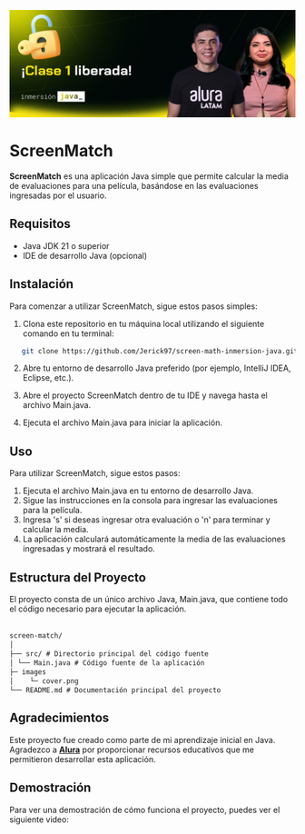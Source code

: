 ![header](./images/cover.png)

# ScreenMatch

**ScreenMatch** es una aplicación Java simple que permite calcular la media de evaluaciones para una película, basándose en las evaluaciones ingresadas por el usuario.

## Requisitos

- Java JDK 21 o superior
- IDE de desarrollo Java (opcional)

## Instalación

Para comenzar a utilizar ScreenMatch, sigue estos pasos simples:

1. Clona este repositorio en tu máquina local utilizando el siguiente comando en tu terminal:

```bash
   git clone https://github.com/Jerick97/screen-math-inmersion-java.git
```

2. Abre tu entorno de desarrollo Java preferido (por ejemplo, IntelliJ IDEA, Eclipse, etc.).

3. Abre el proyecto ScreenMatch dentro de tu IDE y navega hasta el archivo Main.java.

4. Ejecuta el archivo Main.java para iniciar la aplicación.

## Uso

Para utilizar ScreenMatch, sigue estos pasos:

1. Ejecuta el archivo Main.java en tu entorno de desarrollo Java.
2. Sigue las instrucciones en la consola para ingresar las evaluaciones para la película.
3. Ingresa 's' si deseas ingresar otra evaluación o 'n' para terminar y calcular la media.
4. La aplicación calculará automáticamente la media de las evaluaciones ingresadas y mostrará el resultado.

## Estructura del Proyecto

El proyecto consta de un único archivo Java, Main.java, que contiene todo el código necesario para ejecutar la aplicación.

```

screen-match/
│
├── src/ # Directorio principal del código fuente
│ └── Main.java # Código fuente de la aplicación
├─ images
│    └─ cover.png
└── README.md # Documentación principal del proyecto

```

## Agradecimientos

Este proyecto fue creado como parte de mi aprendizaje inicial en Java. Agradezco a **[Alura](https://www.aluracursos.com/)** por proporcionar recursos educativos que me permitieron desarrollar esta aplicación.

## Demostración

Para ver una demostración de cómo funciona el proyecto, puedes ver el siguiente video:
